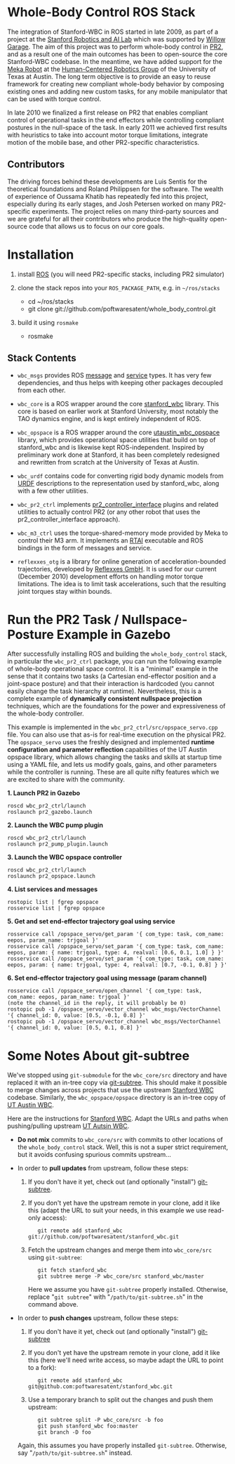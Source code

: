 Whole-Body Control ROS Stack
============================

The integration of Stanford-WBC in ROS started in late 2009, as part
of a project at the [Stanford Robotics and AI Lab][manips] which was
supported by [Willow Garage][WG]. The aim of this project was to
perform whole-body control in [PR2][], and as a result one of the main
outcomes has been to open-source the core Stanford-WBC codebase. In
the meantime, we have added support for the [Meka Robot][meka] at the
[Human-Centered Robotics Group][hcrl] of the University of Texas at
Austin. The long term objective is to provide an easy to reuse
framework for creating new compliant whole-body behavior by composing
existing ones and adding new custom tasks, for any mobile manipulator
that can be used with torque control.

In late 2010 we finalized a first release on PR2 that enables
compliant control of operational tasks in the end effectors while
controlling compliant postures in the null-space of the task. In early
2011 we achieved first results with heuristics to take into account
motor torque limitations, integrate motion of the mobile base, and
other PR2-specific characteristics.

[manips]: http://cs.stanford.edu/groups/manips/
[WG]: http://www.willowgarage.com/
[PR2]: http://www.willowgarage.com/pages/pr2/overview
[meka]: http://mekabot.com/
[hcrl]: http://www.me.utexas.edu/~hcrl/

Contributors
------------

The driving forces behind these developments are Luis Sentis for the
theoretical foundations and Roland Philippsen for the software. The
wealth of experience of Oussama Khatib has repeatedly fed into this
project, especially during its early stages, and Josh Petersen worked
on many PR2-specific experiments. The project relies on many
third-party sources and we are grateful for all their contributors who
produce the high-quality open-source code that allows us to focus on
our core goals.



Installation
============

1. install [ROS](http://www.ros.org/wiki/ROS/Installation)
   (you will need PR2-specific stacks, including PR2 simulator)

2. clone the stack repos into your `ROS_PACKAGE_PATH`, e.g. in `~/ros/stacks`
   - cd ~/ros/stacks
   - git clone git://github.com/poftwaresatent/whole_body_control.git

3. build it using `rosmake`
   - rosmake

Stack Contents
--------------

- `wbc_msgs` provides ROS [message][] and [service][] types.  It
  has very few dependencies, and thus helps with keeping other
  packages decoupled from each other.

[message]: http://www.ros.org/wiki/msg
[service]: http://www.ros.org/wiki/srv

- `wbc_core` is a ROS wrapper around the core [stanford_wbc][]
  library. This core is based on earlier work at Stanford University,
  most notably the TAO dynamics engine, and is kept entirely
  independent of ROS.

[stanford_wbc]: https://github.com/poftwaresatent/stanford_wbc

- `wbc_opspace` is a ROS wrapper around the core
  [utaustin_wbc_opspace][] library, which provides operational space
  utilities that build on top of stanford_wbc and is likewise kept
  ROS-independent. Inspired by preliminary work done at Stanford, it
  has been completely redesigned and rewritten from scratch at the
  University of Texas at Austin.

[utaustin_wbc_opspace]: https://github.com/poftwaresatent/utaustin_wbc_opspace

- `wbc_urdf` contains code for converting rigid body dynamic models
  from [URDF][] descriptions to the representation used by
  stanford_wbc, along with a few other utilities.

[URDF]: http://www.ros.org/wiki/urdf

- `wbc_pr2_ctrl` implements [pr2_controller_interface][plugin] plugins
   and related utilities to actually control PR2 (or any other robot
   that uses the pr2_controller_interface approach).

[plugin]: http://www.ros.org/wiki/pr2_controller_interface

- `wbc_m3_ctrl` uses the torque-shared-memory mode provided by Meka to
  control their M3 arm. It implements an [RTAI][] executable and ROS
  bindings in the form of messages and service.

[RTAI]: http://www.rtai.org/

- `reflexxes_otg` is a library for online generation of
   acceleration-bounded trajectories, developed by [Reflexxes
   GmbH][reflexxes].  It is used for our current (December 2010)
   development efforts on handling motor torque limitations.  The idea
   is to limit task accelerations, such that the resulting joint
   torques stay within bounds.

[reflexxes]: http://www.reflexxes.net/



Run the PR2 Task / Nullspace-Posture Example in Gazebo
======================================================

After successfully installing ROS and building the
`whole_body_control` stack, in particular the `wbc_pr2_ctrl` package,
you can run the following example of whole-body operational space
control. It is a "minimal" example in the sense that it contains two
tasks (a Cartesian end-effector position and a joint-space posture)
and that their interaction is hardcoded (you cannot easily change the
task hierarchy at runtime). Nevertheless, this is a complete example
of **dynamically consistent nullspace projection** techniques, which are
the foundations for the power and expressiveness of the whole-body
controller.

This example is implemented in the
`wbc_pr2_ctrl/src/opspace_servo.cpp` file. You can also use that as-is
for real-time execution on the physical PR2. The `opspace_servo` uses
the freshly designed and implemented **runtime configuration and
parameter reflection** capabilities of the UT Austin opspace library,
which allows changing the tasks and skills at startup time using a
YAML file, and lets us modify goals, gains, and other parameters while
the controller is running. These are all quite nifty features which we
are excited to share with the community.

**1. Launch PR2 in Gazebo**

    roscd wbc_pr2_ctrl/launch
    roslaunch pr2_gazebo.launch

**2. Launch the WBC pump plugin**

    roscd wbc_pr2_ctrl/launch
    roslaunch pr2_pump_plugin.launch

**3. Launch the WBC opspace controller**

    roscd wbc_pr2_ctrl/launch
    roslaunch pr2_opspace.launch

**4. List services and messages**

    rostopic list | fgrep opspace
    rosservice list | fgrep opspace

**5. Get and set end-effector trajectory goal using service**

    rosservice call /opspace_servo/get_param '{ com_type: task, com_name: eepos, param_name: trjgoal }'
    rosservice call /opspace_servo/set_param '{ com_type: task, com_name: eepos, param: { name: trjgoal, type: 4, realval: [0.6, 0.1, 1.0] } }'
    rosservice call /opspace_servo/set_param '{ com_type: task, com_name: eepos, param: { name: trjgoal, type: 4, realval: [0.7, -0.1, 0.8] } }'

**6. Set end-effector trajectory goal using message (param channel)**

    rosservice call /opspace_servo/open_channel '{ com_type: task, com_name: eepos, param_name: trjgoal }'
    (note the channel_id in the reply, it will probably be 0)
    rostopic pub -1 /opspace_servo/vector_channel wbc_msgs/VectorChannel '{ channel_id: 0, value: [0.5, -0.1, 0.8] }'
    rostopic pub -1 /opspace_servo/vector_channel wbc_msgs/VectorChannel '{ channel_id: 0, value: [0.5, 0.1, 0.8] }'



Some Notes About git-subtree
============================

We've stopped using `git-submodule` for the `wbc_core/src` directory
and have replaced it with an in-tree copy via [git-subtree][]. This
should make it possible to merge changes across projects that use the
upstream [Stanford WBC][stanford-wbc] codebase. Similarly, the
`wbc_opspace/opspace` directory is an in-tree copy of [UT Austin
WBC][utaustin-wbc].

Here are the instructions for [Stanford WBC][stanford-wbc]. Adapt the
URLs and paths when pushing/pulling upstream [UT Autsin
WBC][utaustin-wbc].

[git-subtree]: https://github.com/apenwarr/git-subtree
[stanford-wbc]: https://github.com/poftwaresatent/stanford_wbc
[utaustin-wbc]: https://github.com/poftwaresatent/utaustin_wbc_opspace

- **Do not mix** commits to `wbc_core/src` with commits to other
  locations of the `whole_body_control` stack. Well, this is not a
  super strict requirement, but it avoids confusing spurious
  commits upstream...

- In order to **pull updates** from upstream, follow these steps:

  1. If you don't have it yet, check out (and optionally "install")
     [git-subtree][].

  2. If you don't yet have the upstream remote in your clone, add it
     like this (adapt the URL to suit your needs, in this example we
     use read-only access):

            git remote add stanford_wbc git://github.com/poftwaresatent/stanford_wbc.git

  3. Fetch the upstream changes and merge them into `wbc_core/src`
     using `git-subtree`:

            git fetch stanford_wbc
            git subtree merge -P wbc_core/src stanford_wbc/master

     Here we assume you have `git-subtree` properly
     installed. Otherwise, replace "`git subtree`" with
     "`/path/to/git-subtree.sh`" in the command above.

- In order to **push changes** upstream, follow these steps:

  1. If you don't have it yet, check out (and optionally "install")
     [git-subtree][]

  2. If you don't yet have the upstream remote in your clone, add it
     like this (here we'll need write access, so maybe adapt the URL
     to point to a fork):

            git remote add stanford_wbc git@github.com:poftwaresatent/stanford_wbc.git

  3. Use a temporary branch to split out the changes and push them upstream:

            git subtree split -P wbc_core/src -b foo
            git push stanford_wbc foo:master
            git branch -D foo

    Again, this assumes you have properly installed
    `git-subtree`. Otherwise, say "`/path/to/git-subtree.sh`" instead.

